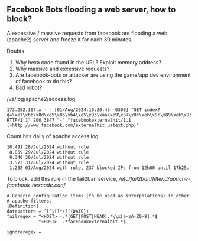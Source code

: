 ## Facebook Bots flooding a web server, how to block?

A excessive / massive requests from facebook are flooding a web (apache2) server and freeze it for each 30 minutes.

Doubts
1.  Why hexa code found in the URL? Exploit memory address?
2.  Why massive and excessive requests?
3.  Are facebook-bots or attacker are using the game/app dev environment of facebook to do this?
4.  Bad robot?

/va/log/apache2/access.log

`173.252.107.x - - [01/Aug/2024:10:20:45 -0300] "GET
index?q=\xe7\xbb\x8d\xe5\x85\xb4\xe5\x93\xaa\xe9\x87\x8c\xe6\x9c\x89\xe6\x9c HTTP/1.1" 200 3847 "-" "facebookexternalhit/1.1
(+http://www.facebook.com/externalhit_uatext.php)"`

Count hits daily of apache access log
```
10.491 28/Jul/2024 without rule
 8.859 29/Jul/2024 without rule
 9.340 30/Jul/2024 without rule
 3.573 31/Jul/2024 without rule
 1.238 01/Aug/2024 with rule, 237 blocked IPs from 12h00 until 17h25.
```

To block, add this rule in the fail2ban service,
*/etc/fail2ban/filter.d/apache-facebook-hexcode.conf*
```
# Generic configuration items (to be used as interpolations) in other
# apache filters.
[Definition]
datepattern = ^[^\[]*\[({DATE})
failregex = ^<HOST> -.*(GET|POST|HEAD).*\\x[a-zA-Z0-9].*$
            ^<HOST> -.*facebookexternalhit.*$

ignoreregex =
```
